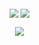 <p align = "center">
  <img  src = "https://github-readme-stats.vercel.app/api?username=Eowiin&show_icons=true&theme=merko&line_height=27">
  <img src = "https://github-readme-stats.vercel.app/api/top-langs/?username=Eowiin&hide=html,css,java,shaderlab,kotlin,hlsl&theme=merko&langs_count=8&layout=compact">
</p>

<p align = "center">
 <img  src="https://github-readme-streak-stats.herokuapp.com/?user=Eowiin&show_icons=true&locale=en&layout=compact&theme=merko&line_height=0" />
</p> 
